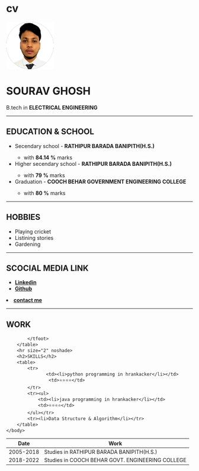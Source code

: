 # cv
<!DOCTYPE html>
<html>
    <head>
        <title>
            All about Sourav Ghosh !
        </title>
    </head>
    <body>
        <img src="sourav image.png" alt="Sourav profile picture">
        <h1>SOURAV GHOSH</h1>
        <p>B.tech in <STRONG>ELECTRICAL ENGINEERING</STRONG></p>
        <HR size="2" noshade>
        <h2>EDUCATION & SCHOOL</h2>
        <UL>
            <li>Secendary school - <b>RATHIPUR BARADA BANIPITH(H.S.)</b></li>
                <ul>
                    <li>with <strong>84.14 %</strong> marks</li>
                </ul>
            <li>Higher secendary school - <b>RATHIPUR BARADA BANIPITH(H.S.)</b></li>
                <ul>
                    <li>with <strong>79 %</strong> marks</li>
                </ul>
            <li>Graduation - <b>COOCH BEHAR GOVERNMENT ENGINEERING COLLEGE</b></li>
                <ul>
                    <li>with <strong>80 %</strong> marks</li>
                </ul>
        </UL>
        <hr size="2" noshade>
        <h2>HOBBIES</h2>
        <ul>
            <li>Playing cricket</li>
            <li>Listining stories</li>
            <li>Gardening</li>
        </ul>
        <hr size="2" noshade>
        <h2>SCOCIAL MEDIA LINK</h2>
        <ul>
            <li><a href="https://www.linkedin.com/in/sourav-ghosh-90450a1b8/"><strong>Linkedin</strong></a></li>
            <li><a href="https://github.com/SOURAV2000GHOSH/SOURAV2000GHOSH"><strong>Github</strong></a></li>
        </ul>
            <li><a href="contact_me.html"><strong>contact me</strong></a></li>
        <hr size="2" noshade>
        <h2>WORK</h2>
        <table>
            <thead>
                <tr>
                    <th>Date</th>
                    <th>Work</th>
                </tr>
            </thead>
            <tbody>
                <tr>
                    <td>2005-2018</td>
                    <td> Studies in RATHIPUR BARADA BANIPITH(H.S.)</td>
                </tr>
                <TR>
                    <td>2018-2022</td>
                    <td> Studies in COOCH BEHAR GOVT. ENGINEERING COLLEGE</td>
                </TR>
            </tbody>
            <tfoot>

            </tfoot>
        </table>
        <hr size="2" noshade>
        <h2>SKILLS</h2>
        <table>
            <tr>
                   <td><li>python programming in hrankacker</li></td>
                    <td>⭐⭐⭐⭐</td>
            </tr>
            <tr><ul>
                <td><li>java programming in hrankacker</li></td>
                <td>⭐⭐⭐⭐</td>
            </ul></tr>
            <tr><li>Data Structure & Algorithm</li></tr>
        </table>
    </body>
</html>

